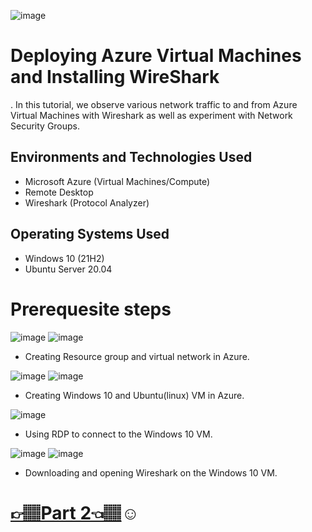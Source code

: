 ![image](https://github.com/user-attachments/assets/fbfd40da-ad3f-4f55-b45d-381dfdd99786)

<h1>Deploying Azure Virtual Machines and Installing WireShark</h1>.
In this tutorial, we observe various network traffic to and from Azure Virtual Machines with Wireshark as well as experiment with Network Security Groups. <br />




<h2>Environments and Technologies Used</h2>

- Microsoft Azure (Virtual Machines/Compute)
- Remote Desktop
- Wireshark (Protocol Analyzer)

<h2>Operating Systems Used </h2>

- Windows 10 (21H2)
- Ubuntu Server 20.04

# Prerequesite steps
![image](https://github.com/user-attachments/assets/06566c56-fc0f-4494-9956-363ce4de3322) ![image](https://github.com/user-attachments/assets/a67da10f-e0af-4a54-a58a-585f57695315)


- Creating Resource group and virtual network in Azure.

![image](https://github.com/user-attachments/assets/15ed1220-c98e-4d82-94ae-93012b42c522) ![image](https://github.com/user-attachments/assets/cbbdda88-497b-4d73-95be-4be17c1f0e5c)

- Creating Windows 10 and Ubuntu(linux) VM in Azure.

![image](https://github.com/user-attachments/assets/4a38bfbb-dc23-4df7-be4c-b0b515583bc9)

- Using RDP to connect to the Windows 10 VM.

![image](https://github.com/user-attachments/assets/28b52768-fe95-4948-8a2c-3bcfa7529d2b) ![image](https://github.com/user-attachments/assets/81f84c91-b567-4413-9126-5c4c1150684e)

- Downloading and opening Wireshark on the Windows 10 VM.

 # <a href="https://github.com/Ycastillo2003/Monitoring-network-protocols-with-Wireshark./tree/main">👉🏽Part 2👈🏽</a>☺</h1>

